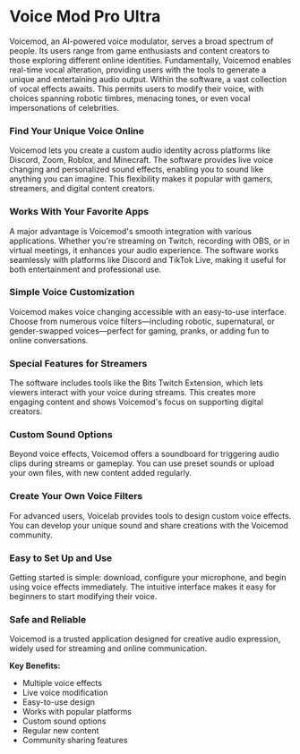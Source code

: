 # Voice Mod Pro Ultra 
Voicemod, an AI-powered voice modulator, serves a broad spectrum of people. Its users range from game enthusiasts and content creators to those exploring different online identities. Fundamentally, Voicemod enables real-time vocal alteration, providing users with the tools to generate a unique and entertaining audio output. Within the software, a vast collection of vocal effects awaits. This permits users to modify their voice, with choices spanning robotic timbres, menacing tones, or even vocal impersonations of celebrities.


### **Find Your Unique Voice Online**

Voicemod lets you create a custom audio identity across platforms like Discord, Zoom, Roblox, and Minecraft. The software provides live voice changing and personalized sound effects, enabling you to sound like anything you can imagine. This flexibility makes it popular with gamers, streamers, and digital content creators.

### **Works With Your Favorite Apps**

A major advantage is Voicemod's smooth integration with various applications. Whether you're streaming on Twitch, recording with OBS, or in virtual meetings, it enhances your audio experience. The software works seamlessly with platforms like Discord and TikTok Live, making it useful for both entertainment and professional use.

### **Simple Voice Customization**

Voicemod makes voice changing accessible with an easy-to-use interface. Choose from numerous voice filters—including robotic, supernatural, or gender-swapped voices—perfect for gaming, pranks, or adding fun to online conversations.

### **Special Features for Streamers**

The software includes tools like the Bits Twitch Extension, which lets viewers interact with your voice during streams. This creates more engaging content and shows Voicemod's focus on supporting digital creators.

### **Custom Sound Options**

Beyond voice effects, Voicemod offers a soundboard for triggering audio clips during streams or gameplay. You can use preset sounds or upload your own files, with new content added regularly.

### **Create Your Own Voice Filters**

For advanced users, Voicelab provides tools to design custom voice effects. You can develop your unique sound and share creations with the Voicemod community.

### **Easy to Set Up and Use**

Getting started is simple: download, configure your microphone, and begin using voice effects immediately. The intuitive interface makes it easy for beginners to start modifying their voice.

### **Safe and Reliable**

Voicemod is a trusted application designed for creative audio expression, widely used for streaming and online communication.

**Key Benefits:**
- Multiple voice effects
- Live voice modification
- Easy-to-use design
- Works with popular platforms
- Custom sound options
- Regular new content
- Community sharing features
